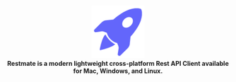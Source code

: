 <div align="center">
<a href="https://github.com/aunjaffery/restmate"><img src="build/appicon.png" width="120"/></a>
</div>

<div align="center">
<strong>Restmate is a modern lightweight cross-platform Rest API Client available for Mac, Windows, and
Linux.</strong>
</div>
